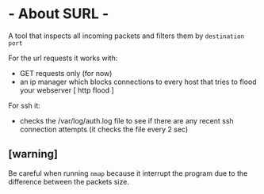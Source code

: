 # - About SURL -
A tool that inspects all incoming packets and filters them by ``` destination port ```

For the url requests it works with:
  * GET requests only (for now)
  * an ip manager which blocks connections to every host that tries to flood your webserver [ http flood ]

For ssh it:
  * checks the /var/log/auth.log file to see if there are any recent ssh connection attempts (it checks the file every 2 sec)

## [warning]
Be careful when running ``` nmap ```  because it interrupt the program due to the difference between the packets size.
